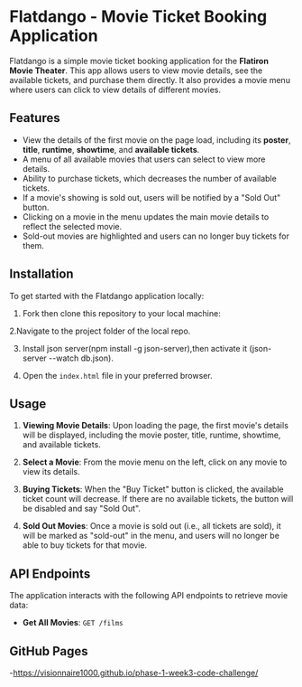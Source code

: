 
# Flatdango - Movie Ticket Booking Application

Flatdango is a simple movie ticket booking application for the **Flatiron Movie Theater**. This app allows users to view movie details, see the available tickets, and purchase them directly. It also provides a movie menu where users can click to view details of different movies.

## Features

- View the details of the first movie on the page load, including its **poster**, **title**, **runtime**, **showtime**, and **available tickets**.
- A menu of all available movies that users can select to view more details.
- Ability to purchase tickets, which decreases the number of available tickets. 
- If a movie's showing is sold out, users will be notified by a "Sold Out" button.
- Clicking on a movie in the menu updates the main movie details to reflect the selected movie.
- Sold-out movies are highlighted and users can no longer buy tickets for them.

## Installation

To get started with the Flatdango application locally:

1. Fork then clone this repository to your local machine:

2.Navigate to the project folder of the local repo.

3. Install json server(npm install -g json-server),then activate it (json-server --watch db.json).

4. Open the `index.html` file in your preferred browser.


## Usage

1. **Viewing Movie Details**: Upon loading the page, the first movie's details will be displayed, including the movie poster, title, runtime, showtime, and available tickets.
   
2. **Select a Movie**: From the movie menu on the left, click on any movie to view its details.

3. **Buying Tickets**: When the "Buy Ticket" button is clicked, the available ticket count will decrease. If there are no available tickets, the button will be disabled and say "Sold Out".

4. **Sold Out Movies**: Once a movie is sold out (i.e., all tickets are sold), it will be marked as "sold-out" in the menu, and users will no longer be able to buy tickets for that movie.


## API Endpoints

The application interacts with the following API endpoints to retrieve movie data:

- **Get All Movies**: `GET /films`
## GitHub Pages
 -https://visionnaire1000.github.io/phase-1-week3-code-challenge/
    
